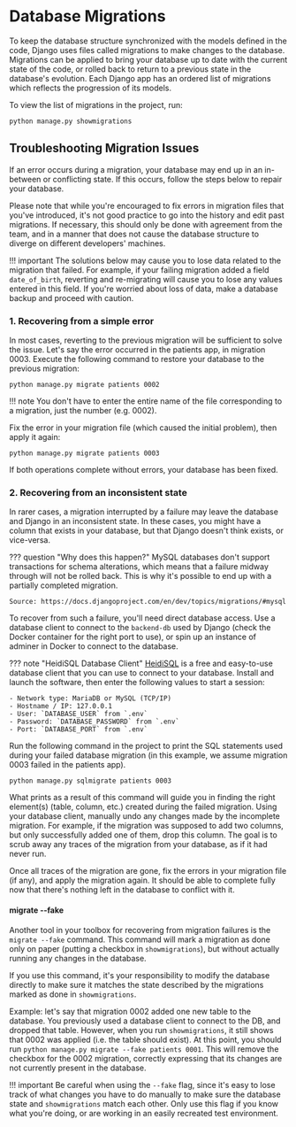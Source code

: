 <!--
SPDX-FileCopyrightText: Copyright (C) 2022 Opal Health Informatics Group at the Research Institute of the McGill University Health Centre <john.kildea@mcgill.ca>

SPDX-License-Identifier: AGPL-3.0-or-later
-->

# Database Migrations

To keep the database structure synchronized with the models defined in the code, Django uses files called migrations
to make changes to the database. Migrations can be applied to bring your database up to date with the current state of
the code, or rolled back to return to a previous state in the database's evolution. Each Django app has
an ordered list of migrations which reflects the progression of its models.

To view the list of migrations in the project, run:

```shell
python manage.py showmigrations
```

## Troubleshooting Migration Issues

If an error occurs during a migration, your database may end up in an in-between or conflicting state.
If this occurs, follow the steps below to repair your database.

Please note that while you're encouraged to fix errors in migration files that you've introduced,
it's not good practice to go into the history and edit past migrations. If necessary, this should only be done with
agreement from the team, and in a manner that does not cause the database structure to diverge on different developers'
machines.

!!! important
    The solutions below may cause you to lose data related to the migration that failed. For example, if your failing
    migration added a field `date_of_birth`, reverting and re-migrating will cause you to lose any values entered in
    this field. If you're worried about loss of data, make a database backup and proceed with caution.

### 1. Recovering from a simple error

In most cases, reverting to the previous migration will be sufficient to solve the issue. Let's say the error occurred
in the patients app, in migration 0003. Execute the following command to restore your database
to the previous migration:

```shell
python manage.py migrate patients 0002
```

!!! note
    You don't have to enter the entire name of the file corresponding to a migration, just the number (e.g. 0002).

Fix the error in your migration file (which caused the initial problem), then apply it again:

```shell
python manage.py migrate patients 0003
```

If both operations complete without errors, your database has been fixed.

### 2. Recovering from an inconsistent state

In rarer cases, a migration interrupted by a failure may leave the database and Django in an inconsistent state.
In these cases, you might have a column that exists in your database, but that Django doesn't think exists,
or vice-versa.

??? question "Why does this happen?"
    MySQL databases don't support transactions for schema alterations, which means that a failure midway through
    will not be rolled back. This is why it's possible to end up with a partially completed migration.

    Source: https://docs.djangoproject.com/en/dev/topics/migrations/#mysql

To recover from such a failure, you'll need direct database access. Use a database client to connect to the `backend-db`
used by Django (check the Docker container for the right port to use), or spin up an instance of adminer in Docker
to connect to the database.

??? note "HeidiSQL Database Client"
    [HeidiSQL](https://www.heidisql.com/) is a free and easy-to-use database client that you can use to connect
    to your database. Install and launch the software, then enter the following values to start a session:

    - Network type: MariaDB or MySQL (TCP/IP)
    - Hostname / IP: 127.0.0.1
    - User: `DATABASE_USER` from `.env`
    - Password: `DATABASE_PASSWORD` from `.env`
    - Port: `DATABASE_PORT` from `.env`

Run the following command in the project to print the SQL statements used during your failed database migration
(in this example, we assume migration 0003 failed in the patients app).

```shell
python manage.py sqlmigrate patients 0003
```

What prints as a result of this command will guide you in finding the right element(s) (table, column, etc.) created
during the failed migration. Using your database client, manually undo any changes made by the incomplete
migration. For example, if the migration was supposed to add two columns, but only successfully added one of them,
drop this column. The goal is to scrub away any traces of the migration from your database, as if it had never run.

Once all traces of the migration are gone, fix the errors in your migration file (if any),
and apply the migration again. It should be able to complete fully now that there's nothing left in the database to
conflict with it.

#### migrate --fake

Another tool in your toolbox for recovering from migration failures is the `migrate --fake` command.
This command will mark a migration as done only on paper (putting a checkbox in `showmigrations`), but without
actually running any changes in the database.

If you use this command, it's your responsibility to modify the database directly to make sure it matches the
state described by the migrations marked as done in `showmigrations`.

Example: let's say that migration 0002 added one new table to the database. You previously used
a database client to connect to the DB, and dropped that table. However, when you run `showmigrations`,
it still shows that 0002 was applied (i.e. the table should exist).
At this point, you should run `python manage.py migrate --fake patients 0001`.
This will remove the checkbox for the 0002 migration, correctly expressing that its changes are not currently present
in the database.

!!! important
    Be careful when using the `--fake` flag, since it's easy to lose track of what changes you have to do manually
    to make sure the database state and `showmigrations` match each other. Only use this flag if you know
    what you're doing, or are working in an easily recreated test environment.
